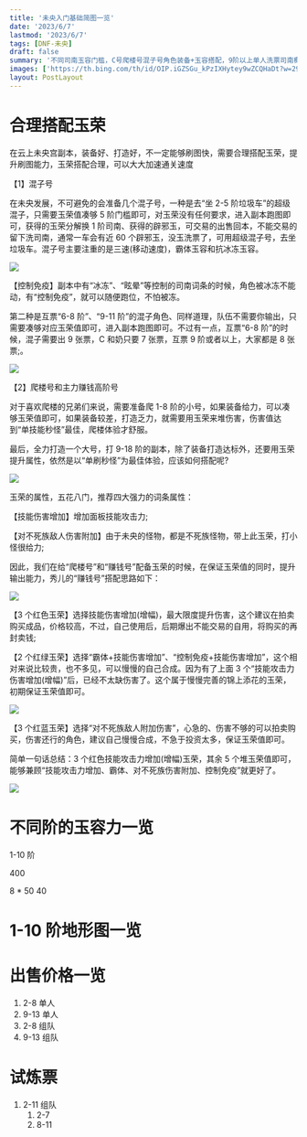 ```yaml
---
title: '未央入门基础简图一览'
date: '2023/6/7'
lastmod: '2023/6/7'
tags: [DNF-未央]
draft: false
summary: '不同司南玉容门槛，C号爬楼号混子号角色装备+玉容搭配，9阶以上单人洗票司南概率+12阶段洗票概率推荐，宝箱地图一览，'
images: ['https://th.bing.com/th/id/OIP.iGZSGu_kPzIXHytey9wZCQHaDt?w=296&h=174&c=7&r=0&o=5&pid=1.7']
layout: PostLayout
---
```


# 合理搭配玉荣

在云上未央宫副本，装备好、打造好，不一定能够刷图快，需要合理搭配玉荣，提升刷图能力，玉荣搭配合理，可以大大加速通关速度

【1】混子号

在未央发展，不可避免的会准备几个混子号，一种是去“坐 2-5 阶垃圾车”的超级混子，只需要玉荣值凑够 5 阶门槛即可，对玉荣没有任何要求，进入副本跑图即可，获得的玉荣分解换 1 阶司南、获得的辟邪玉，可交易的出售回本，不能交易的留下洗司南，通常一车会有近 60 个辟邪玉，没玉洗票了，可用超级混子号，去坐垃圾车。混子号主要注重的是三速(移动速度)，霸体玉容和抗冰冻玉容。

![](https://pic4.zhimg.com/v2-4a61cc87a7ae2dba72f9edb05115261f_b.jpg)

【控制免疫】副本中有“冰冻”、“眩晕”等控制的司南词条的时候，角色被冰冻不能动，有“控制免疫”，就可以随便跑位，不怕被冻。

第二种是互票“6-8 阶”、“9-11 阶”的混子角色、同样道理，队伍不需要你输出，只需要凑够对应玉荣值即可，进入副本跑图即可。不过有一点，互票“6-8 阶”的时候，混子需要出 9 张票，C 和奶只要 7 张票，互票 9 阶或者以上，大家都是 8 张票;。

![](https://pic4.zhimg.com/v2-a5e5a8336e082133c754e55c5f2871ab_b.jpg)

【2】爬楼号和主力赚钱高阶号

对于喜欢爬楼的兄弟们来说，需要准备爬 1-8 阶的小号，如果装备给力，可以凑够玉荣值即可，如果装备较差，打造乏力，就需要用玉荣来堆伤害，伤害值达到“单技能秒怪”最佳，爬楼体验才舒服。

最后，全力打造一个大号，打 9-18 阶的副本，除了装备打造达标外，还要用玉荣提升属性，依然是以“单刷秒怪”为最佳体验，应该如何搭配呢?

![](https://pic2.zhimg.com/v2-a52dbc27d53931fc1d8d0e6eb788c511_r.jpg)

玉荣的属性，五花八门，推荐四大强力的词条属性：

【技能伤害增加】增加面板技能攻击力;

【对不死族敌人伤害附加】由于未央的怪物，都是不死族怪物，带上此玉荣，打小怪很给力;

因此，我们在给“爬楼号”和“赚钱号”配备玉荣的时候，在保证玉荣值的同时，提升输出能力，秀儿的“赚钱号”搭配思路如下：

![](https://pic2.zhimg.com/v2-026d273597bb9e4948e445faaf46f0b9_r.jpg)

【3 个红色玉荣】选择技能伤害增加(增幅)，最大限度提升伤害，这个建议在拍卖购买成品，价格较高，不过，自己使用后，后期爆出不能交易的自用，将购买的再封卖钱;

【2 个红绿玉荣】选择“霸体+技能伤害增加”、“控制免疫+技能伤害增加”，这个相对来说比较贵，也不多见，可以慢慢的自己合成。因为有了上面 3 个“技能攻击力伤害增加(增幅)”后，已经不太缺伤害了。这个属于慢慢完善的锦上添花的玉荣，初期保证玉荣值即可。

![](https://pic3.zhimg.com/v2-c6f1be515845cd590d72b247eda3a356_r.jpg)

【3 个红蓝玉荣】选择“对不死族敌人附加伤害”，心急的、伤害不够的可以拍卖购买，伤害还行的角色，建议自己慢慢合成，不急于投资太多，保证玉荣值即可。

简单一句话总结：3 个红色技能攻击力增加(增幅)玉荣，其余 5 个堆玉荣值即可，能够兼顾“技能攻击力增加、霸体、对不死族伤害附加、控制免疫”就更好了。

![](https://pic1.zhimg.com/v2-7b5dd188d52194d54963b0a3fe4a3820_b.jpg)

# 不同阶的玉容力一览

1-10 阶

400

8 \* 50 40

# 1-10 阶地形图一览

# 出售价格一览

1. 2-8 单人
2. 9-13 单人
3. 2-8 组队
4. 9-13 组队

# 试炼票

1. 2-11 组队
   1. 2-7
   2. 8-11
